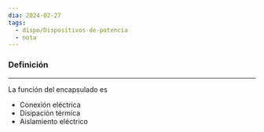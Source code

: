 ```yaml
---
dia: 2024-02-27
tags:
  - dispo/Dispositivos-de-potencia
  - nota
---
```

### Definición
---
La función del encapsulado es
* Conexión eléctrica
* Disipación térmica
* Aislamiento eléctrico